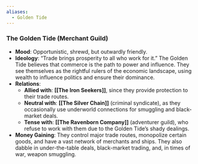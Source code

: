 ```yaml
---
aliases:
  - Golden Tide
---
```

### **The Golden Tide (Merchant Guild)**

- **Mood**: Opportunistic, shrewd, but outwardly friendly.
- **Ideology**: “Trade brings prosperity to all who work for it.” The Golden Tide believes that commerce is the path to power and influence. They see themselves as the rightful rulers of the economic landscape, using wealth to influence politics and ensure their dominance.
- **Relations**:
    - **Allied with**: **[[The Iron Seekers]]**, since they provide protection to their trade routes.
    - **Neutral with**: **[[The Silver Chain]]** (criminal syndicate), as they occasionally use underworld connections for smuggling and black-market deals.
    - **Tense with**: **[[The Ravenborn Company]]** (adventurer guild), who refuse to work with them due to the Golden Tide’s shady dealings.
- **Money Gaining**: They control major trade routes, monopolize certain goods, and have a vast network of merchants and ships. They also dabble in under-the-table deals, black-market trading, and, in times of war, weapon smuggling.